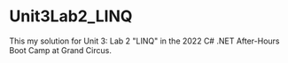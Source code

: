 # Unit3Lab2_LINQ
This my solution for Unit 3: Lab 2 "LINQ" in the 2022 C# .NET After-Hours Boot Camp at Grand Circus.
